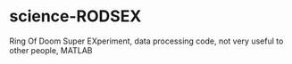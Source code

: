 # science-RODSEX
Ring Of Doom Super EXperiment, data processing code, not very useful to other people, MATLAB
